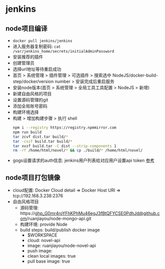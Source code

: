 # jenkins

## node项目编译
- `docker pull jenkins/jenkins`
- 进入服务器复制密码: `cat /var/jenkins_home/secrets/initialAdminPassword`
- 安装推荐的插件
- 创建管理员
- 选择url地址等待重启成功
- 首页 > 系统管理 > 插件管理 > 可选插件 > 搜索选中 NodeJS/docker-build-step/docker/version number > 安装完成后重启服务
- 安装node版本(首页 > 系统管理 > 全局工具工具配置 > NodeJS > 新增)
- 新建自由风格的项目
- 设置源码管理的git
- 添加全局账号密码
- 构建环境选择
- 构建 > 增加构建步骤 > 执行 shell
  ```sh
  npm i --registry https://registry.npmmirror.com
  npm run build
  tar zcvf dist.tar build/*
  tar -cvzf build.tar build/*
  tar xvzf build.tar -C dist --strip-components 1
  rm -rf /home/html/novel/* && cp ./build/* /home/html/novel/
  ```
- gogs设置请求的auth信息: jenkins用户列表给对应用户设置api token
[参考](https://juejin.cn/post/7067790095767568397)

## node项目打包镜像
- cloud配置: Docker Cloud detail => Docker Host URI => tcp://192.168.3.238:2376
- 自由风格项目
  - 源码管理: https://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@github.com/ruanjiayou/node-mongo-api.git
  - 构建环境: provide Node
  - build steps: build/publish docker image
    - $WORKSPACE
    - cloud: novel-api
    - image: ruanjiayou/node-novel-api
    - push image: 
    - clean local images: true
    - pull base image: true
